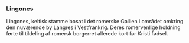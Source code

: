 ### Lingones


Lingones, keltisk stamme bosat i det romerske Gallien i området omkring den nuværende by Langres i Vestfrankrig. Deres romervenlige holdning førte til tildeling af romersk borgerret allerede kort før Kristi fødsel.